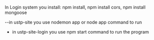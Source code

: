 In Login system you install: npm install, npm install cors, npm install mongoose

--in ustp-site you use nodemon app or node app command to run
- in ustp-site-login you use npm start command to run the program
